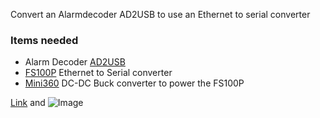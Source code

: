 Convert an Alarmdecoder AD2USB to use an Ethernet to serial converter

### Items needed

- Alarm Decoder [AD2USB](https://www.alarmdecoder.com/catalog/product_info.php/products_id/29)
- [FS100P](https://www.aliexpress.com/item/32963270624.html) Ethernet to Serial converter
- [Mini360](https://www.aliexpress.com/item/32411154908.html) DC-DC Buck converter to power the FS100P




[Link](url) and ![Image](src)
```

